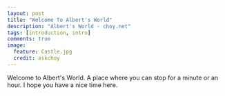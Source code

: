 ```yaml
---
layout: post
title: "Welcome To Albert's World"
description: "Albert's World - choy.net"
tags: [introduction, intro]
comments: true
image:
  feature: Castle.jpg
  credit: askchoy
---
```


Welcome to Albert's World. A place where you can stop for a minute or an hour. I hope you have a nice time here.

